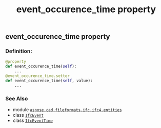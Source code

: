 ﻿---
title: event_occurence_time property
second_title: Aspose.CAD for Python via .NET API References
description: 
type: docs
weight: 60
url: /python-net/aspose.cad.fileformats.ifc.ifc4.entities/ifcevent/event_occurence_time/
is_root: false
---

## event_occurence_time property

### Definition:
```python
@property
def event_occurence_time(self):
    ...
@event_occurence_time.setter
def event_occurence_time(self, value):
    ...
```

### See Also
* module [`aspose.cad.fileformats.ifc.ifc4.entities`](../../)
* class [`IfcEvent`](/cad/python-net/aspose.cad.fileformats.ifc.ifc4.entities/ifcevent)
* class [`IfcEventTime`](/cad/python-net/aspose.cad.fileformats.ifc.ifc4.entities/ifceventtime)

